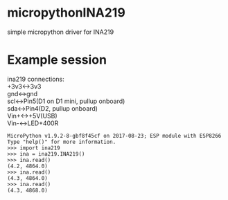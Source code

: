 # micropythonINA219
simple micropython driver for INA219

# Example session

ina219 connections:  
+3v3<->3v3  
gnd<->gnd  
scl<->Pin5(D1 on D1 mini, pullup onboard)  
sda<->Pin4(D2, pullup onboard)  
Vin+<->+5V(USB)  
Vin-<->LED+400R  

```
MicroPython v1.9.2-8-gbf8f45cf on 2017-08-23; ESP module with ESP8266
Type "help()" for more information.
>>> import ina219
>>> ina = ina219.INA219()
>>> ina.read()
(4.2, 4864.0)
>>> ina.read()
(4.3, 4864.0)
>>> ina.read()
(4.3, 4868.0)
```
